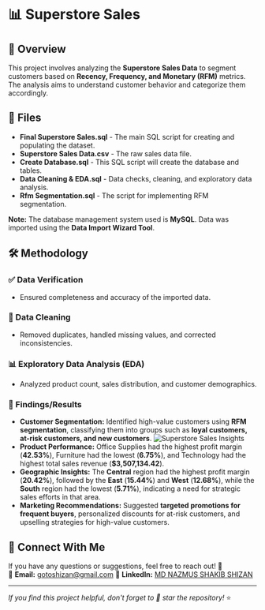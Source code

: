 # 📊 Superstore Sales

## 📌 Overview
This project involves analyzing the **Superstore Sales Data** to segment customers based on **Recency, Frequency, and Monetary (RFM)** metrics. The analysis aims to understand customer behavior and categorize them accordingly.

## 📂 Files
- **Final Superstore Sales.sql** - The main SQL script for creating and populating the dataset.
- **Superstore Sales Data.csv** - The raw sales data file.
- **Create Database.sql** - This SQL script will create the database and tables.
- **Data Cleaning & EDA.sql** - Data checks, cleaning, and exploratory data analysis.
- **Rfm Segmentation.sql** - The script for implementing RFM segmentation.

**Note:** The database management system used is **MySQL**. Data was imported using the **Data Import Wizard Tool**.

## 🛠 Methodology
### ✅ Data Verification
- Ensured completeness and accuracy of the imported data.

### 🧹 Data Cleaning
- Removed duplicates, handled missing values, and corrected inconsistencies.

### 📊 Exploratory Data Analysis (EDA)
- Analyzed product count, sales distribution, and customer demographics.

### 🎯 Findings/Results
- **Customer Segmentation:** Identified high-value customers using **RFM segmentation**, classifying them into groups such as **loyal customers, at-risk customers, and new customers**.
  ![Superstore Sales Insights](rfm3.png)
- **Product Performance:** Office Supplies had the highest profit margin (**42.53%**), Furniture had the lowest (**6.75%**), and Technology had the highest total sales revenue (**$3,507,134.42**).
- **Geographic Insights:** The **Central** region had the highest profit margin (**20.42%**), followed by the **East** (**15.44%**) and **West** (**12.68%**), while the **South** region had the lowest (**5.71%**), indicating a need for strategic sales efforts in that area.
- **Marketing Recommendations:** Suggested **targeted promotions for frequent buyers**, personalized discounts for at-risk customers, and upselling strategies for high-value customers.

## 🔗 Connect With Me
If you have any questions or suggestions, feel free to reach out! 🚀  
📧 **Email:** gotoshizan@gmail.com
🔗 **LinkedIn:** [MD NAZMUS SHAKIB SHIZAN](https://www.linkedin.com/in/md-nazmus-shakib-shizan/)  

---
_If you find this project helpful, don't forget to 🌟 star the repository!_ ⭐
